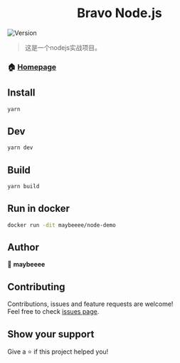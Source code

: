 <h1 align="center">Bravo Node.js</h1>
<p>
  <img alt="Version" src="https://img.shields.io/badge/version-0.0.1-blue.svg?cacheSeconds=2592000" />
</p>

> 这是一个nodejs实战项目。

### 🏠 [Homepage](https://github.com/maybeeee/nodejs#readme)

## Install

```sh
yarn
```

## Dev

```sh
yarn dev
```

## Build

```sh
yarn build
```

## Run in docker

```sh
docker run -dit maybeeee/node-demo
```

## Author

👤 **maybeeee**


## Contributing

Contributions, issues and feature requests are welcome!<br />Feel free to check [issues page](https://github.com/maybeeee/nodejs/issues).

## Show your support

Give a ⭐️ if this project helped you!

